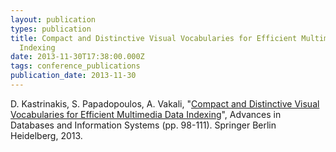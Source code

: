 ```yaml
---
layout: publication
types: publication
title: Compact and Distinctive Visual Vocabularies for Efficient Multimedia Data
  Indexing
date: 2013-11-30T17:38:00.000Z
tags: conference_publications
publication_date: 2013-11-30
---
```

D. Kastrinakis, S. Papadopoulos, A. Vakali, "<a href="http://link.springer.com/chapter/10.1007%2F978-3-642-40683-6_8" target="_blank">Compact and Distinctive Visual Vocabularies for Efficient Multimedia Data Indexing</a>", Advances in Databases and Information Systems (pp. 98-111). Springer Berlin Heidelberg, 2013.
